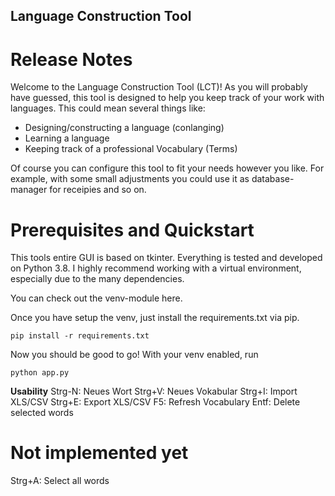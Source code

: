 ## Language Construction Tool

# Release Notes

Welcome to the Language Construction Tool (LCT)! As you will probably have guessed, this tool is designed to help you keep track of your work with languages. This could mean several things like:

- Designing/constructing a language (conlanging)
- Learning a language
- Keeping track of a professional Vocabulary (Terms)

Of course you can configure this tool to fit your needs however you like. For example, with some small adjustments you could use it as database-manager for receipies and so on.

# Prerequisites and Quickstart

This tools entire GUI is based on tkinter.
Everything is tested and developed on Python 3.8.
I highly recommend working with a virtual environment, especially due to the many dependencies.

You can check out the venv-module here.

Once you have setup the venv, just install the requirements.txt via pip.

`pip install -r requirements.txt`

Now you should be good to go! With your venv enabled, run 

`python app.py`


**Usability**
Strg-N: Neues Wort
Strg+V: Neues Vokabular
Strg+I: Import XLS/CSV
Strg+E: Export XLS/CSV
F5: Refresh Vocabulary
Entf: Delete selected words

# Not implemented yet

Strg+A: Select all words



